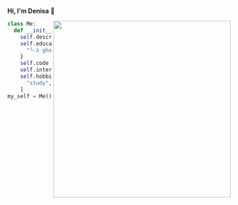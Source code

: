 **Hi, I'm Denisa** 👋

<a href="./stats.md"><img align="right" src = "https://github-readme-streak-stats.herokuapp.com?user=denvitko&theme=dark&hide_border=true" width = 400></a>

```python
class Me:
  def __init__(self):
    self.describe = "science enthusiast"
    self.education = {
      "╰-λ ghosting in": "The Quantum Community",
    }
    self.code = [ "Python", "Latex", "C++", "..." ]
    self.interested = "S" + "T" + "E" + "A" + "M"
    self.hobbies = [
      "study", "travel", "langs", and_more()
    ]
my_self = Me()
```

<!--
**DenVitko/DenVitko** is a ✨ _special_ ✨ repository because its `README.md` (this file) appears on your GitHub profile.

Here are some ideas to get you started:

- 🔭 I’m currently working on ...
- 🌱 I’m currently learning ...
- 👯 I’m looking to collaborate on ...
- 🤔 I’m looking for help with ...
- 💬 Ask me about ...
- 📫 How to reach me: ...
- 😄 Pronouns: ...
- ⚡ Fun fact: ...
-->
